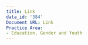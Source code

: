 ```yaml
---
title: Link
data_id: '384'
Document URL: Link
Practice Area:
- Education, Gender and Youth
---
```


